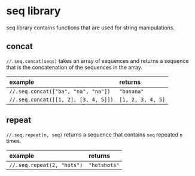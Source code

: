 # seq library

seq library contains functions that are used for string manipulations.

## concat

`//.seq.concat(seqs)` takes an array of sequences and returns a sequence that is
the concatenation of the sequences in the array.

| example | returns |
|:-|:-|
| `//.seq.concat(["ba", "na", "na"])` | `"banana"` |
| `//.seq.concat([[1, 2], [3, 4, 5]])` | `[1, 2, 3, 4, 5]` |

## repeat

`//.seq.repeat(n, seq)` returns a sequence that contains `seq` repeated `n`
times.

| example | returns |
|:-|:-|
| `//.seq.repeat(2, "hots")` | `"hotshots"` |
